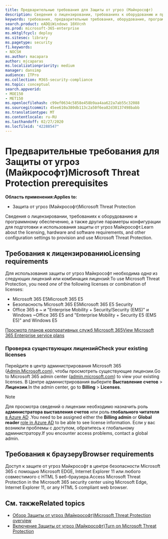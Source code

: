 ```yaml
---
title: Предварительные требования для Защиты от угроз (Майкрософт)
description: Сведения о лицензировании, требованиях к оборудованию и программному обеспечению, а также других параметрах конфигурации Защиты от угроз (Майкрософт)
keywords: требования, предварительные требования, оборудование, программное обеспечение, браузер, MTP, M365, лицензия
search.product: eADQiWindows 10XVcnh
ms.prod: microsoft-365-enterprise
ms.mktglfcycl: deploy
ms.sitesec: library
ms.pagetype: security
f1.keywords:
- NOCSH
ms.author: macapara
author: mjcaparas
ms.localizationpriority: medium
manager: dansimp
audience: ITPro
ms.collection: M365-security-compliance
ms.topic: conceptual
search.appverid:
- MOE150
- MET150
ms.openlocfilehash: c99ef0634c5858e458b9aa4aa622a7ab55c32088
ms.sourcegitcommit: 45ee610a380db113c2a50f6ea82d30137498babb
ms.translationtype: MT
ms.contentlocale: ru-RU
ms.lasthandoff: 02/27/2020
ms.locfileid: "42288547"
---
```

# <a name="microsoft-threat-protection-prerequisites"></a><span data-ttu-id="7d121-104">Предварительные требования для Защиты от угроз (Майкрософт)</span><span class="sxs-lookup"><span data-stu-id="7d121-104">Microsoft Threat Protection prerequisites</span></span>

<span data-ttu-id="7d121-105">**Область применения:**</span><span class="sxs-lookup"><span data-stu-id="7d121-105">**Applies to:**</span></span>
- <span data-ttu-id="7d121-106">Защита от угроз (Майкрософт)</span><span class="sxs-lookup"><span data-stu-id="7d121-106">Microsoft Threat Protection</span></span>



<span data-ttu-id="7d121-107">Сведения о лицензировании, требованиях к оборудованию и программному обеспечению, а также другие параметры конфигурации для подготовки и использования защиты от угроз Майкрософт.</span><span class="sxs-lookup"><span data-stu-id="7d121-107">Learn about the licensing, hardware and software requirements, and other configuration settings to provision and use Microsoft Threat Protection.</span></span>

## <a name="licensing-requirements"></a><span data-ttu-id="7d121-108">Требования к лицензированию</span><span class="sxs-lookup"><span data-stu-id="7d121-108">Licensing requirements</span></span>
<span data-ttu-id="7d121-109">Для использования защиты от угроз Майкрософт необходима *одна* из следующих лицензий или комбинация лицензий:</span><span class="sxs-lookup"><span data-stu-id="7d121-109">To use Microsoft Threat Protection, you need *one* of the following licenses or combination of licenses:</span></span>

- <span data-ttu-id="7d121-110">Microsoft 365 E5</span><span class="sxs-lookup"><span data-stu-id="7d121-110">Microsoft 365 E5</span></span>
- <span data-ttu-id="7d121-111">Безопасность Microsoft 365 E5</span><span class="sxs-lookup"><span data-stu-id="7d121-111">Microsoft 365 E5 Security</span></span>
- <span data-ttu-id="7d121-112">Office 365 в ~ и "Enterprise Mobility + Security/Security (EMS)" и Windows ~</span><span class="sxs-lookup"><span data-stu-id="7d121-112">Office 365 E5 and "Enterprise Mobility + Security E5 (EMS E5)" and Windows E5</span></span>

[<span data-ttu-id="7d121-113">Просмотр планов корпоративных служб Microsoft 365</span><span class="sxs-lookup"><span data-stu-id="7d121-113">View Microsoft 365 Enterprise service plans</span></span>](https://www.microsoft.com/en-us/licensing/product-licensing/microsoft-365-enterprise)

### <a name="check-your-existing--licenses"></a><span data-ttu-id="7d121-114">Проверка существующих лицензий</span><span class="sxs-lookup"><span data-stu-id="7d121-114">Check your existing  licenses</span></span>
<span data-ttu-id="7d121-115">Перейдите в центр администрирования Microsoft 365 ([Admin.Microsoft.com](https://admin.microsoft.com/)), чтобы просмотреть существующие лицензии.</span><span class="sxs-lookup"><span data-stu-id="7d121-115">Go to Microsoft 365 admin center ([admin.microsoft.com](https://admin.microsoft.com/)) to view your existing licenses.</span></span> <span data-ttu-id="7d121-116">В Центре администрирования выберите **Выставление счетов** > **Лицензии**.</span><span class="sxs-lookup"><span data-stu-id="7d121-116">In the admin center, go to **Billing** > **Licenses**.</span></span>

>[!NOTE]
> <span data-ttu-id="7d121-117">Для просмотра сведений о лицензии необходимо назначить роль **администратора выставления счетов** или роль **глобального читателя** [в Azure AD](https://docs.microsoft.com/azure/active-directory/users-groups-roles/directory-assign-admin-roles#available-roles) .</span><span class="sxs-lookup"><span data-stu-id="7d121-117">You need to be assigned either the **Billing admin** or **Global reader** [role in Azure AD](https://docs.microsoft.com/azure/active-directory/users-groups-roles/directory-assign-admin-roles#available-roles) to be able to see license information.</span></span> <span data-ttu-id="7d121-118">Если у вас возникли проблемы с доступом, обратитесь к глобальному администратору.</span><span class="sxs-lookup"><span data-stu-id="7d121-118">If you encounter access problems, contact a global admin.</span></span>

## <a name="browser-requirements"></a><span data-ttu-id="7d121-119">Требования к браузеру</span><span class="sxs-lookup"><span data-stu-id="7d121-119">Browser requirements</span></span>
<span data-ttu-id="7d121-120">Доступ к защите от угроз Майкрософт в центре безопасности Microsoft 365 с помощью Microsoft EDGE, Internet Explorer 11 или любого совместимого с HTML 5 веб-браузера.</span><span class="sxs-lookup"><span data-stu-id="7d121-120">Access Microsoft Threat Protection in the Microsoft 365 security center using Microsoft Edge, Internet Explorer 11, or any HTML 5 compliant web browser.</span></span>

## <a name="related-topics"></a><span data-ttu-id="7d121-121">См. также</span><span class="sxs-lookup"><span data-stu-id="7d121-121">Related topics</span></span>
- [<span data-ttu-id="7d121-122">Обзор Защиты от угроз (Майкрософт)</span><span class="sxs-lookup"><span data-stu-id="7d121-122">Microsoft Threat Protection overview</span></span>](microsoft-threat-protection.md)
- [<span data-ttu-id="7d121-123">Включение Защиты от угроз (Майкрософт)</span><span class="sxs-lookup"><span data-stu-id="7d121-123">Turn on Microsoft Threat Protection</span></span>](mtp-enable.md)
